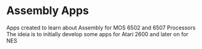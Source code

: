 # Assembly Apps
Apps created to learn about Assembly for MOS 6502 and 6507 Processors
The ideia is to initially develop some apps for Atari 2600 and later on for NES
